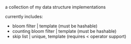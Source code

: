 a collection of my data structure implementations

currently includes:
- bloom filter            | template (must be hashable)
- counting bloom filter   | template (must be hashable)
- skip list               | unique, template (requires < operator support)
